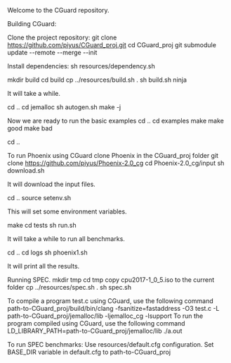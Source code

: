 
Welcome to the CGuard repository.

Building CGuard:

Clone the project repository:
git clone https://github.com/piyus/CGuard_proj.git
cd CGuard_proj
git submodule update --remote --merge --init

Install dependencies:
sh resources/dependency.sh


mkdir build
cd build
cp ../resources/build.sh .
sh build.sh
ninja

It will take a while.

cd ..
cd jemalloc
sh autogen.sh
make -j

Now we are ready to run the basic examples
cd ..
cd examples
make
make good
make bad

cd ..

To run Phoenix using CGuard clone Phoenix in the CGuard_proj folder
git clone https://github.com/piyus/Phoenix-2.0_cg
cd Phoenix-2.0_cg/input
sh download.sh

It will download the input files.

cd ..
source setenv.sh

This will set some environment variables.

make
cd tests
sh run.sh

It will take a while to run all benchmarks.

cd ..
cd logs
sh phoenix1.sh

It will print all the results.

Running SPEC.
mkdir tmp
cd tmp
copy cpu2017-1_0_5.iso to the current folder
cp ../resources/spec.sh .
sh spec.sh



To compile a program test.c using CGuard, use the following command
path-to-CGuard_proj/build/bin/clang -fsanitize=fastaddress -O3 test.c -L path-to-CGuard_proj/jemalloc/lib -ljemalloc_cg -lsupport
To run the program compiled using CGuard, use the following command
LD_LIBRARY_PATH=path-to-CGuard_proj/jemalloc/lib ./a.out

To run SPEC benchmarks:
Use resources/default.cfg configuration.
Set BASE_DIR variable in default.cfg to path-to-CGuard_proj
